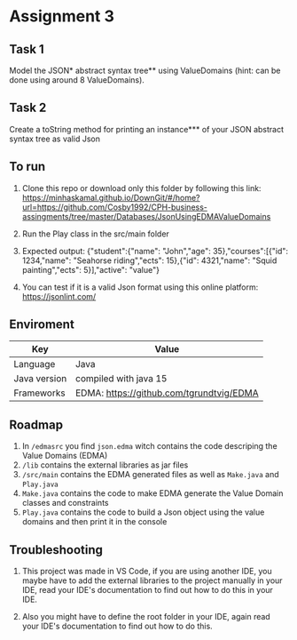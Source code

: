 # Assignment 3 
## Task 1 
Model the JSON* abstract syntax tree** using ValueDomains (hint: can be done using around 8 
ValueDomains).
## Task 2
Create a toString method for printing an instance*** of your JSON abstract syntax tree as valid Json

## To run
1. Clone this repo or download only this folder by following this link: https://minhaskamal.github.io/DownGit/#/home?url=https://github.com/Cosby1992/CPH-business-assingments/tree/master/Databases/JsonUsingEDMAValueDomains

2. Run the Play class in the src/main folder

3. Expected output: {"student":{"name": "John","age": 35},"courses":[{"id": 1234,"name": "Seahorse riding","ects": 15},{"id": 4321,"name": "Squid painting","ects": 5}],"active": "value"}

4. You can test if it is a valid Json format using this online platform: https://jsonlint.com/

## Enviroment
Key | Value
------------ | -------------
Language | Java
Java version | compiled with java 15
Frameworks | EDMA: https://github.com/tgrundtvig/EDMA

## Roadmap
1. In ```/edmasrc``` you find ```json.edma``` witch contains the code descriping the Value Domains (EDMA)
2. ```/lib``` contains the external libraries as jar files
3. ```/src/main``` contains the EDMA generated files as well as ```Make.java``` and ```Play.java```
4. ```Make.java``` contains the code to make EDMA generate the Value Domain classes and constraints
5. ```Play.java``` contains the code to build a Json object using the value domains and then print it in the console

## Troubleshooting
1. This project was made in VS Code, if you are using another IDE, you maybe have to add the external libraries to the project manually in your IDE, read your IDE's documentation to find out how to do this in your IDE. 

2. Also you might have to define the root folder in your IDE, again read your IDE's documentation to find out how to do this.


